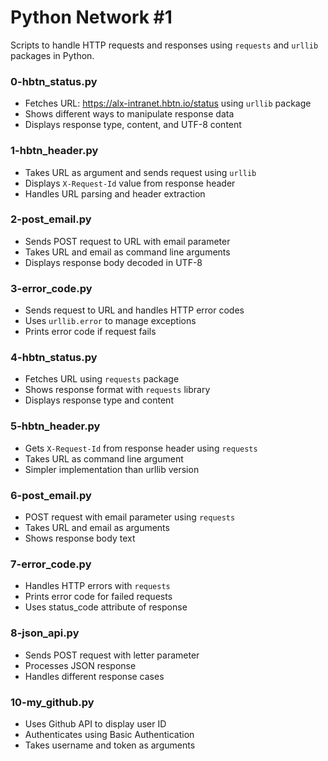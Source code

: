 # Python Network #1

Scripts to handle HTTP requests and responses using `requests` and `urllib` packages in Python.

### 0-hbtn_status.py
- Fetches URL: https://alx-intranet.hbtn.io/status using `urllib` package
- Shows different ways to manipulate response data
- Displays response type, content, and UTF-8 content

### 1-hbtn_header.py
- Takes URL as argument and sends request using `urllib`
- Displays `X-Request-Id` value from response header
- Handles URL parsing and header extraction

### 2-post_email.py
- Sends POST request to URL with email parameter
- Takes URL and email as command line arguments
- Displays response body decoded in UTF-8

### 3-error_code.py
- Sends request to URL and handles HTTP error codes
- Uses `urllib.error` to manage exceptions
- Prints error code if request fails

### 4-hbtn_status.py
- Fetches URL using `requests` package
- Shows response format with `requests` library
- Displays response type and content

### 5-hbtn_header.py
- Gets `X-Request-Id` from response header using `requests`
- Takes URL as command line argument
- Simpler implementation than urllib version

### 6-post_email.py
- POST request with email parameter using `requests`
- Takes URL and email as arguments
- Shows response body text

### 7-error_code.py
- Handles HTTP errors with `requests`
- Prints error code for failed requests
- Uses status_code attribute of response

### 8-json_api.py
- Sends POST request with letter parameter
- Processes JSON response
- Handles different response cases

### 10-my_github.py
- Uses Github API to display user ID
- Authenticates using Basic Authentication
- Takes username and token as arguments

